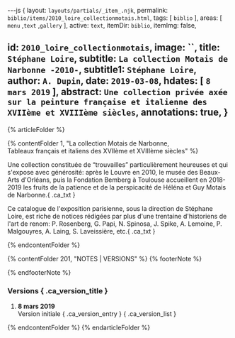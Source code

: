 ---js
{
  layout:    `layouts/partials/_item_.njk`,
  permalink: `biblio/items/2010_loire_collectionmotais.html`,
  tags:      [ `biblio` ],
  areas:     [ `menu` ,`text` ,`gallery` ],
  active:    `text`,
  itemDir:   `biblio`,
  itemImg:   false,
  
  id:        `2010_loire_collectionmotais`,
  image:     ``,
  title:     `Stéphane Loire`,
  subtitle:  `La collection Motais de Narbonne -2010-`,
  subtitle1:  `Stéphane Loire`,
  author:    `A. Dupin`,
  date:      `2019-03-08`,
  hdates:    [ `8 mars 2019` ],
  abstract:  `Une collection privée axée sur la peinture française et italienne des XVIIème et XVIIIème siècles`,
  annotations:  true,
}
---
[comment]: # (======== Article ========)

{% articleFolder %}

{% contentFolder 1, "La collection Motais de Narbonne,<br/>Tableaux français et italiens des XVIIème et XVIIIème siècles" %}

Une collection constituée de <q>trouvailles</q> particulièrement heureuses et qui s'expose avec générosité: après le Louvre en 2010, le musée des Beaux-Arts d'Orléans, puis la Fondation Bemberg à Toulouse accueillent en 2018-2019 les fruits de la patience et de la perspicacité de Héléna et Guy Motais de Narbonne.{ .ca_txt }

Ce catalogue de l'exposition parisienne, sous la direction de Stéphane Loire, est riche de notices rédigées par plus d'une trentaine d'historiens de l'art de renom:
P. Rosenberg, G. Papi, N. Spinosa, J. Spike, A. Lemoine, P. Malgouyres, A. Laing, S. Laveissière, etc.{ .ca_txt }

{% endcontentFolder %}

[comment]: # (======== Footnotes ========)

{% contentFolder 201, "NOTES | VERSIONS" %}
{% footerNote %}


{% endfooterNote %}

[comment]: # (======== Historique ========)

### Versions { .ca_version_title }

1. **8 mars 2019**  
  Version initiale { .ca_version_entry }
{ .ca_version_list }

{% endcontentFolder %}
{% endarticleFolder %}
